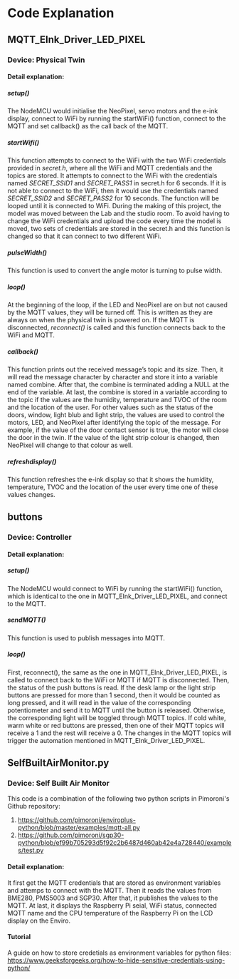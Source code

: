 # Code Explanation
## MQTT_EInk_Driver_LED_PIXEL
### Device: Physical Twin
#### Detail explanation:
##### _setup()_
The NodeMCU would initialise the NeoPixel, servo motors and the e-ink display, connect to WiFi by running the startWiFi() function, connect to the MQTT and set callback() as the call back of the MQTT.
##### _startWifi()_
This function attempts to connect to the WiFi with the two WiFi credentials provided in _secret.h_, where all the WiFi and MQTT credentials and the topics are stored. It attempts to connect to the WiFi with the credentials named _SECRET_SSID1_ and _SECRET_PASS1_ in secret.h for 6 seconds. If it is not able to connect to the WiFi, then it would use the credentials named _SECRET_SSID2_ and _SECRET_PASS2_ for 10 seconds. The function will be looped until it is connected to WiFi. During the making of this project, the model was moved between the Lab and the studio room. To avoid having to change the WiFi credentials and upload the code every time the model is moved, two sets of credentials are stored in the secret.h and this function is changed so that it can connect to two different WiFi.
##### _pulseWidth()_
This function is used to convert the angle motor is turning to pulse width. 
##### _loop()_
At the beginning of the loop, if the LED and NeoPixel are on but not caused by the MQTT values, they will be turned off. This is written as they are always on when the physical twin is powered on. If the MQTT is disconnected, _reconnect()_ is called and this function connects back to the WiFi and MQTT. 
##### _callback()_
This function prints out the received message’s topic and its size. Then, it will read the message character by character and store it into a variable named combine. After that, the combine is terminated adding a NULL at the end of the variable. At last, the combine is stored in a variable according to the topic if the values are the humidity, temperature and TVOC of the room and the location of the user. For other values such as the status of the doors, window, light blub and light strip, the values are used to control the motors, LED, and NeoPixel after identifying the topic of the message. For example, if the value of the door contact sensor is true, the motor will close the door in the twin. If the value of the light strip colour is changed, then NeoPixel will change to that colour as well. 
##### _refreshdisplay()_
This function refreshes the e-ink display so that it shows the humidity, temperature, TVOC and the location of the user every time one of these values changes.

## buttons
### Device: Controller
#### Detail explanation:
##### _setup()_
The NodeMCU would connect to WiFi by running the startWiFi() function, which is identical to the one in MQTT_EInk_Driver_LED_PIXEL, and connect to the MQTT. 
##### _sendMQTT()_
This function is used to publish messages into MQTT.
##### _loop()_
First, reconnect(), the same as the one in MQTT_EInk_Driver_LED_PIXEL, is called to connect back to the WiFi or MQTT if MQTT is disconnected. Then, the status of the push buttons is read. If the desk lamp or the light strip buttons are pressed for more than 1 second, then it would be counted as long pressed, and it will read in the value of the corresponding potentiometer and send it to MQTT until the button is released. Otherwise, the corresponding light will be toggled through MQTT topics. If cold white, warm white or red buttons are pressed, then one of their MQTT topics will receive a 1 and the rest will receive a 0. The changes in the MQTT topics will trigger the automation mentioned in MQTT_EInk_Driver_LED_PIXEL.

## SelfBuiltAirMonitor.py
### Device: Self Built Air Monitor
This code is a combination of the following two python scripts in Pimoroni's Github repository:
1. https://github.com/pimoroni/enviroplus-python/blob/master/examples/mqtt-all.py
2. https://github.com/pimoroni/sgp30-python/blob/ef99b705293d5f92c2b6487d460ab42e4a728440/examples/test.py
#### Detail explanation:
It first get the MQTT credentials that are stored as environment variables and attemps to connect with the MQTT. Then it reads the values from BME280, PMS5003 and SGP30. After that, it publishes the values to the MQTT. At last, it displays the Raspberry Pi seial, WiFi status, connected MQTT name and the CPU temperature of the Raspberry Pi on the LCD display on the Enviro. 
#### Tutorial
A guide on how to store credetials as environment variables for python files: https://www.geeksforgeeks.org/how-to-hide-sensitive-credentials-using-python/
